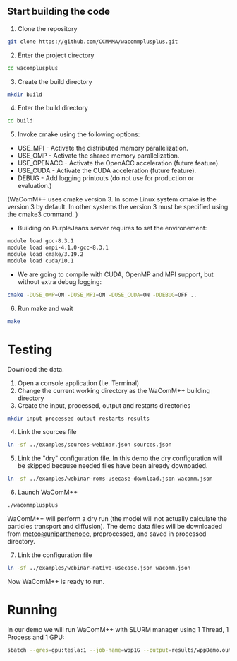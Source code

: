 ## Start building the code

1) Clone the repository
```bash
git clone https://github.com/CCMMMA/wacommplusplus.git
```
2) Enter the project directory
```bash
cd wacomplusplus
```
3) Create the build directory
```bash
mkdir build
```
4) Enter the build directory
```bash
cd build
```
5) Invoke cmake using the following options:
- USE_MPI - Activate the distributed memory parallelization.
- USE_OMP - Activate the shared memory parallelization.
- USE_OPENACC - Activate the OpenACC acceleration (future feature).
- USE_CUDA - Activate the CUDA acceleration (future feature).
- DEBUG - Add logging printouts (do not use for production or evaluation.)

(WaComM++ uses cmake version 3. In some Linux system cmake is the version 3 by default. In other systems the version 3
must be specified using the cmake3 command. )

- Building on PurpleJeans server requires to set the environement:
```bash
module load gcc-8.3.1 
module load ompi-4.1.0-gcc-8.3.1 
module load cmake/3.19.2 
module load cuda/10.1 
```

- We are going to compile with CUDA, OpenMP and MPI support, but without extra debug logging:
```bash
cmake -DUSE_OMP=ON -DUSE_MPI=ON -DUSE_CUDA=ON -DDEBUG=OFF ..
```

6) Run make and wait

```bash
make
```

# Testing
Download the data.

1) Open a console application (I.e. Terminal)
2) Change the current working directory as the WaComM++ building directory
3) Create the input, processed, output and restarts directories
```bash
mkdir input processed output restarts results
```
4) Link the sources file
```bash
ln -sf ../examples/sources-webinar.json sources.json
```
5) Link the "dry" configuration file. In this demo the dry configuration will be skipped because needed files have been already downoaded.
```bash
ln -sf ../examples/webinar-roms-usecase-download.json wacomm.json
```
6) Launch WaComM++
```bash
./wacommplusplus
```
WaComM++ will perform a dry run (the model will not actually calculate the particles transport and diffusion).
The demo data files will be downloaded from [meteo@uniparthenope](http://data.meteo.uniparthenope.it:/opendap/opendap/wcm3/d04/),
preprocessed, and saved in processed directory.

7) Link the configuration file
```bash
ln -sf ../examples/webinar-native-usecase.json wacomm.json
```
Now WaComM++ is ready to run.

# Running

In our demo we will run WaComM++ with SLURM manager using 1 Thread, 1 Process and 1 GPU:

```bash
sbatch --gres=gpu:tesla:1 --job-name=wpp1G --output=results/wppDemo.out --error=results/wppDemo.err -c 1 -n 1 ../examples/slurm_webinarGPU.sh
```

